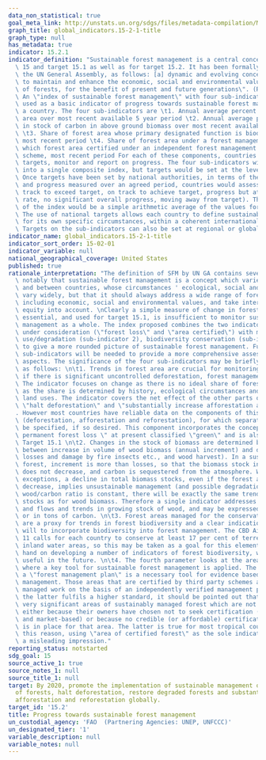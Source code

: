 ```yaml
---
data_non_statistical: true
goal_meta_link: http://unstats.un.org/sdgs/files/metadata-compilation/Metadata-Goal-15.pdf
graph_title: global_indicators.15-2-1-title
graph_type: null
has_metadata: true
indicator: 15.2.1
indicator_definition: "Sustainable forest management is a central concept for Goal\
  \ 15 and target 15.1 as well as for target 15.2. It has been formally defined, by\
  \ the UN General Assembly, as follows: [a] dynamic and evolving concept [that] aims\
  \ to maintain and enhance the economic, social and environmental values of all types\
  \ of forests, for the benefit of present and future generations\". (Resolution A/RES/62/98)\
  \ An \"index of sustainable forest management\" with four sub-indicators can be\
  \ used as a basic indicator of progress towards sustainable forest management by\
  \ a country. The four sub-indicators are \t1. Annual average percent change in forest\
  \ area over most recent available 5 year period \t2. Annual average percent change\
  \ in stock of carbon in above ground biomass over most recent available 5 year period\
  \ \t3. Share of forest area whose primary designated function is biodiversity conservation,\
  \ most recent period \t4. Share of forest area under a forest management plan, of\
  \ which forest area certified under an independent forest management certification\
  \ scheme, most recent period For each of these components, countries can set national\
  \ targets, monitor and report on progress. The four sub-indicators will be combined\
  \ into a single composite index, but targets would be set at the level of sub-indicators.\
  \ Once targets have been set by national authorities, in terms of the four sub-indicators,\
  \ and progress measured over an agreed period, countries would assess progress (on\
  \ track to exceed target, on track to achieve target, progress but at an insufficient\
  \ rate, no significant overall progress, moving away from target). The final value\
  \ of the index would be a simple arithmetic average of the values for the four sub-indicators.\
  \ The use of national targets allows each country to define sustainable forest management\
  \ for its own specific circumstances, within a coherent international framework.\
  \ Targets on the sub-indicators can also be set at regional or global levels."
indicator_name: global_indicators.15-2-1-title
indicator_sort_order: 15-02-01
indicator_variable: null
national_geographical_coverage: United States
published: true
rationale_interpretation: "The definition of SFM by UN GA contains several key aspects,\
  \ notably that sustainable forest management is a concept which varies over time\
  \ and between countries, whose circumstances ' ecological, social and economic '\
  \ vary widely, but that it should always address a wide range of forest values,\
  \ including economic, social and environmental values, and take intergenerational\
  \ equity into account. \nClearly a simple measure of change in forest area, while\
  \ essential, and used for target 15.1, is insufficient to monitor sustainable forest\
  \ management as a whole. The index proposed combines the two indicators at present\
  \ under consideration (\"forest loss\" and \"area certified\") with measures of\
  \ use/degradation (sub-indicator 2), biodiversity conservation (sub-indicator 3)\
  \ to give a more rounded picture of sustainable forest management. Further \"topical\"\
  \ sub-indicators will be needed to provide a more comprehensive assessment of SFM\
  \ aspects. The significance of the four sub-indicators may be briefly explained\
  \ as follows: \n\t1. Trends in forest area are crucial for monitoring SFM: clearly,\
  \ if there is significant uncontrolled deforestation, forest management is not sustainable.\
  \ The indicator focuses on change as there is no ideal share of forest in land cover,\
  \ as the share is determined by history, ecological circumstances and competing\
  \ land uses. The indicator covers the net effect of the other parts of Target 15.2:\
  \ \"halt deforestation\" and \"substantially increase afforestation and reforestation\"\
  . However most countries have reliable data on the components of this overall trend\
  \ (deforestation, afforestation and reforestation), for which separate targets can\
  \ be specified, if so desired. This component incorporates the concept of \"net\
  \ permanent forest loss \" at present classified \"green\" and is also used for\
  \ Target 15.1 \n\t2. Changes in the stock of biomass are determined by the balance\
  \ between increase in volume of wood biomass (annual increment) and decrease (natural\
  \ losses and damage by fire insects etc., and wood harvest). In a sustainably managed\
  \ forest, increment is more than losses, so that the biomass stock increases, or\
  \ does not decrease, and carbon is sequestered from the atmosphere. With very few\
  \ exceptions, a decline in total biomass stocks, even if the forest area does not\
  \ decrease, implies unsustainable management (and possible degradation). As the\
  \ wood/carbon ratio is constant, there will be exactly the same trends for carbon\
  \ stocks as for wood biomass. Therefore a single indicator addresses carbon stocks\
  \ and flows and trends in growing stock of wood, and may be expressed in m3 of wood\
  \ or in tons of carbon. \n\t3. Forest areas managed for the conservation of biodiversity\
  \ are a proxy for trends in forest biodiversity and a clear indication of political\
  \ will to incorporate biodiversity into forest management. The CBD Aichi Target\
  \ 11 calls for each country to conserve at least 17 per cent of terrestrial and\
  \ inland water areas, so this may be taken as a goal for this element. Work is in\
  \ hand on developing a number of indicators of forest biodiversity, which may be\
  \ useful in the future. \n\t4. The fourth parameter looks at the area within a country\
  \ where a key tool for sustainable forest management is applied. The existence of\
  \ a \"forest management plan\" is a necessary tool for evidence based, long term\
  \ management. Those areas that are certified by third party schemes as being sustainably\
  \ managed work on the basis of an independently verified management plan. While\
  \ the latter fulfils a higher standard, it should be pointed out that there are\
  \ very significant areas of sustainably managed forest which are not certified,\
  \ either because their owners have chosen not to seek certification (which is voluntary\
  \ and market-based) or because no credible (or affordable) certification scheme\
  \ is in place for that area. The latter is true for most tropical countries. For\
  \ this reason, using \"area of certified forest\" as the sole indicator could give\
  \ a misleading impression."
reporting_status: notstarted
sdg_goal: 15
source_active_1: true
source_notes_1: null
source_title_1: null
target: By 2020, promote the implementation of sustainable management of all types
  of forests, halt deforestation, restore degraded forests and substantially increase
  afforestation and reforestation globally.
target_id: '15.2'
title: Progress towards sustainable forest management
un_custodial_agency: 'FAO  (Partnering Agencies: UNEP, UNFCCC)'
un_designated_tier: '1'
variable_description: null
variable_notes: null
---
```

